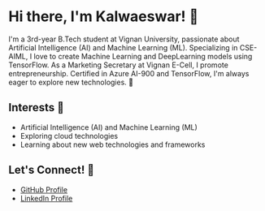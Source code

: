 # Hi there, I'm Kalwaeswar! 👋

I'm a 3rd-year B.Tech student at Vignan University, passionate about Artificial Intelligence (AI) and Machine Learning (ML). Specializing in CSE-AIML, I love to create Machine Learning and DeepLearning models using TensorFlow. As a Marketing Secretary at Vignan E-Cell, I promote entrepreneurship. Certified in Azure AI-900 and TensorFlow, I'm always eager to explore new technologies. 🚀

## Interests 🌟

- Artificial Intelligence (AI) and Machine Learning (ML)
- Exploring cloud technologies
- Learning about new web technologies and frameworks

## Let's Connect! 🤝

- [GitHub Profile](https://github.com/kalwaeswar)
- [LinkedIn Profile](https://www.linkedin.com/in/kalwa-eswar-a79883227/)
